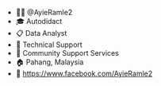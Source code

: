 - 👩‍💻 @AyieRamle2
- 🎓 Autodidact
- 📋 Data Analyst
- 💼 Technical Support
- 🏢 Community Support Services
- 🏠 Pahang, Malaysia
- 💬 https://www.facebook.com/AyieRamle2


<!---
AyieRamle2/AR-Project is a ✨ special ✨ repository because its `README.md` (this file) appears on your GitHub profile.
You can click the Preview link to take a look at your changes.
--->
